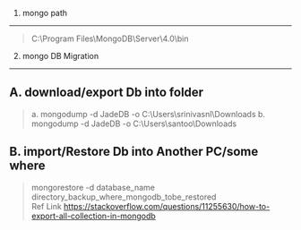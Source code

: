 1. mongo path
-------------

> C:\Program Files\MongoDB\Server\4.0\bin

2. mongo DB Migration
---------------------

A. download/export Db into folder
---------------------------------
 > a. mongodump -d JadeDB -o C:\Users\srinivasnl\Downloads 
 > b. mongodump -d JadeDB -o C:\Users\santoo\Downloads <br/>
 
B. import/Restore Db into Another PC/some where
-----------------------------------------------
 > mongorestore -d database_name directory_backup_where_mongodb_tobe_restored <br/>
 > Ref Link https://stackoverflow.com/questions/11255630/how-to-export-all-collection-in-mongodb 
